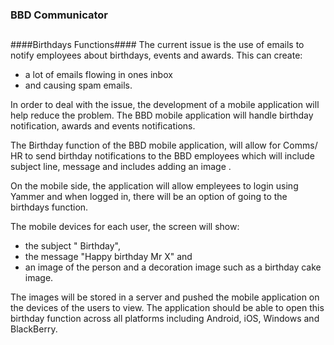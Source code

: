 ### BBD Communicator ###
##
####Birthdays Functions####
The current issue is the use of emails to notify employees about birthdays, events and awards. 
This can create: 

-   a lot of emails flowing in ones inbox 
-   and causing spam emails.

In order to deal with the issue, the development of a mobile application will help reduce the problem. The BBD mobile application will handle birthday notification, awards and events notifications.

The Birthday function of the BBD mobile application, will allow for Comms/ HR to send birthday notifications to the BBD employees which will include subject line, message and includes adding an image .

On the mobile side, the application will allow empleyees to login using Yammer and when logged in, there will be an option of going to the birthdays function.

The mobile devices for each user, the screen will show:

-  the subject " Birthday",
-  the message "Happy birthday Mr X" and
-  an image of the person and a decoration image such as a birthday cake image.

The images will be stored in a server and pushed the mobile application on the devices of the users to view. The application should be able to open this birthday function across all platforms including Android, iOS, Windows and BlackBerry.
